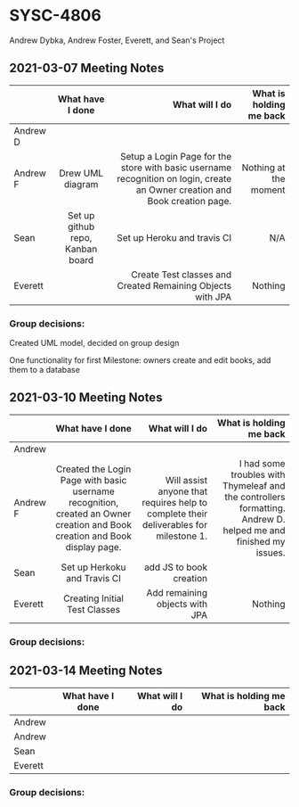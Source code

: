 # SYSC-4806
Andrew Dybka, Andrew Foster, Everett, and Sean's Project

## 2021-03-07 Meeting Notes
|        | What have I done | What will I do  | What is holding me back |
| ------ |:----------------:|-----:|-----:|
| Andrew D|  |  | |
| Andrew F| Drew UML diagram | Setup a Login Page for the store with basic username recognition on login, create an Owner creation and Book creation page. | Nothing at the moment |
| Sean   | Set up github repo, Kanban board | Set up Heroku and travis CI | N/A |
| Everett|  | Create Test classes and Created Remaining Objects with JPA | Nothing |

### Group decisions:

Created UML model, decided on group design

One functionality for first Milestone: owners create and edit books, add them to a database

## 2021-03-10 Meeting Notes
|        | What have I done | What will I do  | What is holding me back |
| ------ |:----------------:|-----:|-----:|
| Andrew |  |  | |
| Andrew F | Created the Login Page with basic username recognition, created an Owner creation and Book creation and Book display page. | Will assist anyone that requires help to complete their deliverables for milestone 1. | I had some troubles with Thymeleaf and the controllers formatting. Andrew D. helped me and finished my issues. |
| Sean   |   Set up Herkoku and Travis CI | add JS to book creation |
| Everett| Creating Initial Test Classes | Add remaining objects with JPA | Nothing |

### Group decisions:

## 2021-03-14 Meeting Notes
|        | What have I done | What will I do  | What is holding me back |
| ------ |:----------------:|-----:|-----:|
| Andrew |  |  | |
| Andrew |  |  | |
| Sean   |  |  | |
| Everett|  |  | |

### Group decisions:
